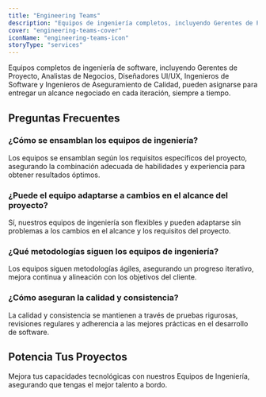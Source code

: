 ```yaml
---
title: "Engineering Teams"
description: "Equipos de ingeniería completos, incluyendo Gerentes de Proyecto, Analistas, Diseñadores, Ingenieros y QA, entregan alcances negociados a tiempo."
cover: "engineering-teams-cover"
iconName: "engineering-teams-icon"
storyType: "services"
---
```


Equipos completos de ingeniería de software, incluyendo Gerentes de Proyecto, Analistas de Negocios, Diseñadores UI/UX, Ingenieros de Software y Ingenieros de Aseguramiento de Calidad, pueden asignarse para entregar un alcance negociado en cada iteración, siempre a tiempo.

## Preguntas Frecuentes

### ¿Cómo se ensamblan los equipos de ingeniería?

Los equipos se ensamblan según los requisitos específicos del proyecto, asegurando la combinación adecuada de habilidades y experiencia para obtener resultados óptimos.

### ¿Puede el equipo adaptarse a cambios en el alcance del proyecto?

Sí, nuestros equipos de ingeniería son flexibles y pueden adaptarse sin problemas a los cambios en el alcance y los requisitos del proyecto.

### ¿Qué metodologías siguen los equipos de ingeniería?

Los equipos siguen metodologías ágiles, asegurando un progreso iterativo, mejora continua y alineación con los objetivos del cliente.

### ¿Cómo aseguran la calidad y consistencia?

La calidad y consistencia se mantienen a través de pruebas rigurosas, revisiones regulares y adherencia a las mejores prácticas en el desarrollo de software.

## Potencia Tus Proyectos

Mejora tus capacidades tecnológicas con nuestros Equipos de Ingeniería, asegurando que tengas el mejor talento a bordo.
